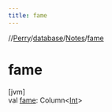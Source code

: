 ```yaml
---
title: fame
---
```

//[Perry](../../../index.html)/[database](../index.html)/[Notes](index.html)/[fame](fame.html)



# fame



[jvm]\
val [fame](fame.html): Column<[Int](https://kotlinlang.org/api/latest/jvm/stdlib/kotlin/-int/index.html)>




